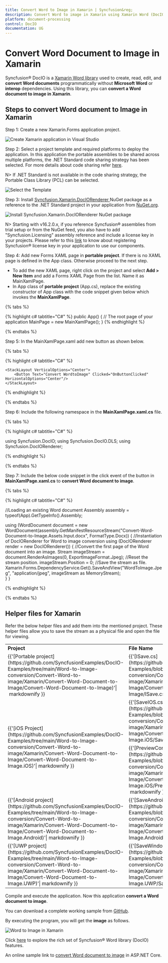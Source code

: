 ```yaml
---
title: Convert Word to Image in Xamarin | Syncfusion&reg;
description: Convert Word to image in Xamarin using Xamarin Word (DocIO) library without Microsoft Word or interop dependencies.
platform: document-processing
control: DocIO
documentation: UG
---
```


# Convert Word Document to Image in Xamarin

Syncfusion&reg; DocIO is a [Xamarin Word library](https://www.syncfusion.com/document-processing/word-framework/xamarin/word-library) used to create, read, edit, and **convert Word documents** programmatically without **Microsoft Word** or **interop** dependencies. Using this library, you can **convert a Word document to image in Xamarin**.

## Steps to convert Word document to Image in Xamarin

Step 1: Create a new Xamarin.Forms application project.

![Create Xamarin application in Visual Studio](Xamarin_images/Create-Project-WordtoPDF.png)

Step 2: Select a project template and required platforms to deploy the application. In this application the portable assemblies to be shared across multiple platforms, the .NET Standard code sharing strategy has been selected. For more details about code sharing refer [here](https://learn.microsoft.com/en-us/xamarin/cross-platform/app-fundamentals/code-sharing).

N> If .NET Standard is not available in the code sharing strategy, the Portable Class Library (PCL) can be selected.

![Select the Template](Xamarin_images/Template_WordtoPDF.png)

Step 3: Install [Syncfusion.Xamarin.DocIORenderer ](https://www.nuget.org/packages/Syncfusion.Xamarin.DocIORenderer) NuGet package as a reference to the .NET Standard project in your application from [NuGet.org](https://www.nuget.org/).

![Install Syncfusion.Xamarin.DocIORenderer NuGet package](Xamarin_images/Nuget-Package-WordtoPDF.png)

N> Starting with v16.2.0.x, if you reference Syncfusion&reg; assemblies from trial setup or from the NuGet feed, you also have to add "Syncfusion.Licensing" assembly reference and include a license key in your projects. Please refer to this [link](https://help.syncfusion.com/common/essential-studio/licensing/overview) to know about registering Syncfusion&reg; license key in your application to use our components.

Step 4: Add new Forms XAML page in **portable project**. If there is no XAML page is defined in the App class. Otherwise proceed to the next step.
<ul>
<li>
To add the new XAML page, right click on the project and select <b>Add > New Item</b> and add a Forms XAML Page from the list. Name it as MainXamlPage.
</li>
<li>
In App class of <b>portable project</b> (App.cs), replace the existing constructor of App class with the code snippet given below which invokes the <b>MainXamlPage</b>.
</li>
</ul>

{% tabs %}

{% highlight c# tabtitle="C#" %}
public App()
{
  // The root page of your application
  MainPage = new MainXamlPage();
}
{% endhighlight %}

{% endtabs %}

Step 5: In the MainXamlPage.xaml add new button as shown below.

{% tabs %}

{% highlight c# tabtitle="C#" %}

<?xml version="1.0" encoding="utf-8" ?>
<ContentPage xmlns="http://xamarin.com/schemas/2014/forms"
             xmlns:x="http://schemas.microsoft.com/winfx/2009/xaml"
             x:Class="Convert_Word_Document_to_Image.MainPage">

    <StackLayout VerticalOptions="Center">
        <Button Text="Convert WordtoImage" Clicked="OnButtonClicked" HorizontalOptions="Center"/>
    </StackLayout>
</ContentPage>

{% endhighlight %}

{% endtabs %}

Step 6: Include the following namespace in the **MainXamlPage.xaml.cs** file.

{% tabs %}

{% highlight c# tabtitle="C#" %}

using Syncfusion.DocIO;
using Syncfusion.DocIO.DLS;
using Syncfusion.DocIORenderer;

{% endhighlight %}

{% endtabs %}

Step 7: Include the below code snippet in the click event of the button in **MainXamlPage.xaml.cs** to **convert Word document to image**.

{% tabs %}

{% highlight c# tabtitle="C#" %}

//Loading an existing Word document
Assembly assembly = typeof(App).GetTypeInfo().Assembly;

using (WordDocument document = new WordDocument(assembly.GetManifestResourceStream("Convert-Word-Document-to-Image.Assets.Input.docx", FormatType.Docx))
{
  //Instantiation of DocIORenderer for Word to image conversion
   using (DocIORenderer render = new DocIORenderer())
  {
    //Convert the first page of the Word document into an image.
    Stream imageStream = document.RenderAsImages(0, ExportImageFormat.Jpeg);
    //Reset the stream position.
    imageStream.Position = 0;
    //Save the stream as file.
    Xamarin.Forms.DependencyService.Get<ISave>().SaveAndView("WordToImage.Jpeg", "application/jpeg", imageStream as MemoryStream);                  
  }
}

{% endhighlight %}

{% endtabs %}

## Helper files for Xamarin

Refer the below helper files and add them into the mentioned project. These helper files allow you to save the stream as a physical file and open the file for viewing.

<table>
  <tr>
  <td>
    <b>Project</b>
  </td>
  <td>
    <b>File Name</b>
  </td>
  <td>
    <b>Summary</b>
  </td>
  </tr>
  <tr>
  <td>
    {{'[Portable project](https://github.com/SyncfusionExamples/DocIO-Examples/tree/main/Word-to-Image-conversion/Convert-Word-to-image/Xamarin/Convert-Word-Document-to-Image/Convert-Word-Document-to-Image)'| markdownify }}
  </td>
  <td>
    {{'[ISave.cs](https://github.com/SyncfusionExamples/DocIO-Examples/blob/main/Word-to-Image-conversion/Convert-Word-to-image/Xamarin/Convert-Word-Document-to-Image/Convert-Word-Document-to-Image/ISave.cs)'| markdownify }}
  </td>
  <td>Represent the base interface for save operation
  </td>
  </tr>
  <tr>
  <td rowspan="2">
    {{'[iOS Project](https://github.com/SyncfusionExamples/DocIO-Examples/tree/main/Word-to-Image-conversion/Convert-Word-to-image/Xamarin/Convert-Word-Document-to-Image/Convert-Word-Document-to-Image.iOS)'| markdownify }}
  </td>
  <td>
    {{'[SaveIOS.cs](https://github.com/SyncfusionExamples/DocIO-Examples/blob/main/Word-to-Image-conversion/Convert-Word-to-image/Xamarin/Convert-Word-Document-to-Image/Convert-Word-Document-to-Image.iOS/SaveIOS.cs)'| markdownify }}
  </td>
  <td>
    Save implementation for iOS device
  </td>
  </tr>
  <tr>
  <td>
    {{'[PreviewControllerDS.cs](https://github.com/SyncfusionExamples/DocIO-Examples/blob/main/Word-to-Image-conversion/Convert-Word-to-image/Xamarin/Convert-Word-Document-to-Image/Convert-Word-Document-to-Image.iOS/PreviewControllerDS.cs)'| markdownify }}
  </td>
  <td>
    Helper class for viewing the <b>Word document</b> in iOS device
  </td>
  </tr>
  <tr>
  <td>
    {{'[Android project](https://github.com/SyncfusionExamples/DocIO-Examples/tree/main/Word-to-Image-conversion/Convert-Word-to-image/Xamarin/Convert-Word-Document-to-Image/Convert-Word-Document-to-Image.Android)'| markdownify }}
  </td>
  <td>
   {{'[SaveAndroid.cs](https://github.com/SyncfusionExamples/DocIO-Examples/blob/main/Word-to-Image-conversion/Convert-Word-to-image/Xamarin/Convert-Word-Document-to-Image/Convert-Word-Document-to-Image.Android/SaveAndroid.cs)'| markdownify }}
  </td>
  <td>Save implementation for Android device
  </td>
  </tr>
  <tr>
  <td>
    {{'[UWP project](https://github.com/SyncfusionExamples/DocIO-Examples/tree/main/Word-to-Image-conversion/Convert-Word-to-image/Xamarin/Convert-Word-Document-to-Image/Convert-Word-Document-to-Image.UWP)'| markdownify }}
  </td>
  <td>
    {{'[SaveWindows.cs](https://github.com/SyncfusionExamples/DocIO-Examples/blob/main/Word-to-Image-conversion/Convert-Word-to-image/Xamarin/Convert-Word-Document-to-Image/Convert-Word-Document-to-Image.UWP/SaveWindows.cs)'| markdownify }}
  </td>
  <td>Save implementation for UWP device.
  </td>
  </tr>
</table>

Compile and execute the application. Now this application **convert a Word document to image**.

You can download a complete working sample from [GitHub](https://github.com/SyncfusionExamples/DocIO-Examples/tree/main/Word-to-Image-conversion/Convert-Word-to-image/Xamarin).

By executing the program, you will get the **image** as follows.

![Word to Image in Xamarin](WordToPDF_images/Output-WordtoImage.png)      

Click [here](https://www.syncfusion.com/document-processing/word-framework/xamarin) to explore the rich set of Syncfusion&reg; Word library (DocIO) features. 

An online sample link to [convert Word document to image](https://ej2.syncfusion.com/aspnetcore/Word/WordToImage#/material3) in ASP.NET Core. 